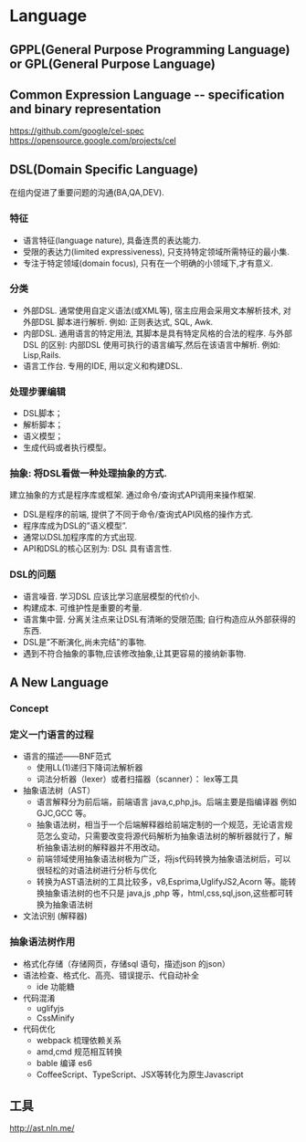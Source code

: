 # Language
## GPPL(General Purpose Programming Language) or GPL(General Purpose Language)
## Common Expression Language -- specification and binary representation
https://github.com/google/cel-spec
https://opensource.google.com/projects/cel
## DSL(Domain Specific Language)
在组内促进了重要问题的沟通(BA,QA,DEV).
### 特征
- 语言特征(language nature), 具备连贯的表达能力.
- 受限的表达力(limited expressiveness), 只支持特定领域所需特征的最小集.
- 专注于特定领域(domain focus), 只有在一个明确的小领域下,才有意义.
### 分类
- 外部DSL.
    通常使用自定义语法(或XML等), 宿主应用会采用文本解析技术, 对外部DSL 脚本进行解析.
    例如: 正则表达式, SQL, Awk.
- 内部DSL.
    通用语言的特定用法, 其脚本是具有特定风格的合法的程序.
    与外部DSL 的区别: 内部DSL 使用可执行的语言编写,然后在该语言中解析.
    例如: Lisp,Rails.
- 语言工作台. 专用的IDE, 用以定义和构建DSL.
### 处理步骤编辑
- DSL脚本；
- 解析脚本；
- 语义模型；
- 生成代码或者执行模型。
### 抽象: 将DSL看做一种处理抽象的方式.
建立抽象的方式是程序库或框架. 通过命令/查询式API调用来操作框架.
- DSL是程序的前端, 提供了不同于命令/查询式API风格的操作方式.
- 程序库成为DSL的”语义模型”.
- 通常以DSL加程序库的方式出现.
- API和DSL的核心区别为: DSL 具有语言性.
### DSL的问题
- 语言噪音. 学习DSL 应该比学习底层模型的代价小.
- 构建成本. 可维护性是重要的考量.
- 语言集中营. 分离关注点来让DSL有清晰的受限范围; 自行构造应从外部获得的东西.
- DSL是”不断演化,尚未完结”的事物.
- 遇到不符合抽象的事物,应该修改抽象,让其更容易的接纳新事物.
## A New Language
### Concept
### 定义一门语言的过程
- 语言的描述——BNF范式
  - 使用LL(1)递归下降词法解析器
  - 词法分析器（lexer）或者扫描器（scanner）： lex等工具
- 抽象语法树（AST）
  - 语言解释分为前后端，前端语言 java,c,php,js。后端主要是指编译器 例如 GJC,GCC 等。
  - 抽象语法树，相当于一个后端解释器给前端定制的一个规范，无论语言规范怎么变动，只需要改变将源代码解析为抽象语法树的解析器就行了，解析抽象语法树的解释器并不用改动。
  - 前端领域使用抽象语法树极为广泛，将js代码转换为抽象语法树后，可以很轻松的对语法树进行分析与优化
  - 转换为AST语法树的工具比较多，v8,Esprima,UglifyJS2,Acorn 等。能转换抽象语法树的也不只是 java,js ,php 等，html,css,sql,json,这些都可转换为抽象语法树
- 文法识别 (解释器)
### 抽象语法树作用
- 格式化存储（存储网页，存储sql 语句，描述json 的json）
- 语法检查、格式化、高亮、错误提示、代自动补全
  - ide 功能糖
- 代码混淆
  - uglifyjs
  - CssMinify
- 代码优化
  - webpack 梳理依赖关系
  - amd,cmd 规范相互转换
  - bable 编译 es6
  - CoffeeScript、TypeScript、JSX等转化为原生Javascript

## 工具
http://ast.nln.me/